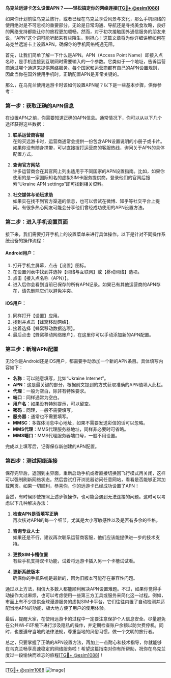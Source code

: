**乌克兰远游卡怎么设置APN？——轻松搞定你的网络连接[[TG💪+ @esim1088](https://t.me/s/esim1088)]**

如果你计划前往乌克兰旅行，或者已经在乌克兰享受风景与文化，那么手机网络的使用绝对是不可忽视的重要部分。无论是日常沟通、导航还是寻找美食攻略，良好的网络支持都能让你的旅程更加顺畅。然而，对于初次接触国外通信服务的朋友来说，“APN”这个词可能听起来有些陌生。别担心！这篇文章将为你详细讲解如何在乌克兰远游卡上设置APN，确保你的手机网络畅通无阻。

首先，让我们简单了解一下什么是APN。APN（Access Point Name）即接入点名称，是手机连接到互联网时需要输入的一个参数。它类似于一个地址，告诉运营商通过哪个通道来提供网络服务。每个国家和运营商都有自己的APN设置规则，因此当你在国外使用手机时，正确配置APN是非常关键的。

那么，在乌克兰使用远游卡时该如何设置APN呢？以下是一些基本步骤，供你参考：

### 第一步：获取正确的APN信息

在设置APN之前，你需要知道正确的APN信息。通常情况下，你可以从以下几个途径获得这些数据：

1. **联系运营商客服**  
   在购买远游卡时，运营商通常会提供一份包含APN设置说明的小册子或卡片。如果你没有随身携带，可以直接拨打运营商的客服热线，询问关于APN的具体配置方式。

2. **查询官方网站**  
   许多运营商会在其官网上列出适用于不同国家的APN设置指南。比如，如果你使用的是一家国际知名的虚拟SIM卡服务提供商，登录他们的官网后搜索“Ukraine APN settings”即可找到相关资料。

3. **社交媒体与论坛求助**  
   如果实在找不到官方渠道的信息，也可以尝试在微博、知乎等社交平台上提问。有很多热心网友可能会分享他们曾经成功使用的APN设置方法。

### 第二步：进入手机设置页面

接下来，我们需要打开手机上的设置菜单来进行具体操作。以下是针对不同操作系统设备的操作流程：

#### Android用户：
1. 打开手机主屏幕，点击【设置】图标。
2. 在设置列表中找到并选择【网络与互联网】或【移动网络】选项。
3. 点击【接入点名称（APN）】。
4. 进入后你会看到当前已保存的所有APN记录。如果已有其他运营商的APN存在，请先删除它们以避免冲突。

#### iOS用户：
1. 同样打开【设置】应用。
2. 找到并点击【蜂窝移动网络】。
3. 接着选择【蜂窝移动数据选项】。
4. 最后点击【蜂窝移动网络账户】，在这里你可以手动添加新的APN配置。

### 第三步：新增APN配置

无论你是Android还是iOS用户，都需要手动添加一个新的APN条目。具体填写内容如下：

- **名称**：可以随意填写，比如“Ukraine Internet”。
- **APN**：这是最关键的部分，根据前文提到的方式获取准确的APN值填入此栏。
- **代理**：一般为空白，除非有特殊要求。
- **端口**：同样通常为空白。
- **用户名**：如果没有特别提示，可以留空。
- **密码**：同理，一般不需要填写。
- **服务器**：通常也不需要填写。
- **MMSC**：多媒体消息中心地址，如果不需要发送彩信的话可以忽略。
- **MMS代理**：MMS代理服务器地址，同样非必要时可省略。
- **MMS端口**：MMS代理服务器端口号，一般不用设置。

完成以上填写后，记得保存新创建的APN配置。

### 第四步：测试网络连接

保存完毕后，返回到主界面，重新启动手机或者直接切换回飞行模式再关闭，这样可以强制刷新网络状态。然后尝试打开浏览器访问任意网站，看看是否能够正常加载网页。如果一切顺利，恭喜你，你的远游卡已经成功设置了APN！

当然，有时候即使按照上述步骤操作，也可能会遇到无法连接的问题。这时可以考虑以下几种解决办法：

1. **检查APN是否填写正确**  
   再次核对APN的每一个细节，尤其是大小写敏感性以及是否有多余的空格。

2. **咨询专业人士**  
   如果还是不行，建议再次联系运营商客服，他们应该能提供进一步的技术支持。

3. **更换SIM卡槽位置**  
   有些手机支持双卡功能，试着将远游卡插入另一个卡槽试试看。

4. **更新系统版本**  
   确保你的手机系统是最新的，因为旧版本可能存在兼容性问题。

通过以上方法，相信大多数人都能顺利解决APN设置难题。不过，如果你觉得手动操作太过麻烦，也可以考虑使用一些第三方工具或服务来简化这一过程。例如，市面上有不少提供全球漫游服务的虚拟SIM卡平台，它们往往内置了自动检测并适配当地APN的功能，极大地方便了用户的使用体验。

最后，提醒大家，在使用远游卡的过程中一定要注意保护个人信息安全。尽量避免在公共Wi-Fi环境下进行涉及隐私的操作，并定期检查账户余额以防欠费停机。同时，也要遵守当地的法律法规，尊重当地的风俗习惯，做一个文明的旅行者。

总之，只要掌握了正确的APN设置方法，再加上一点耐心和技术指导，你就能够在乌克兰畅享高速稳定的网络服务啦！希望这篇指南对你有所帮助，祝你在乌克兰度过一段愉快而难忘的旅程[[TG💪+ @esim1088](https://t.me/s/esim1088)]！

---

[[TG💪+ @esim1088](https://t.me/s/esim1088) ![Image](https://i.postimg.cc/4NQfJmqS/Snipaste-2025-05-13-00-14-12.png)]